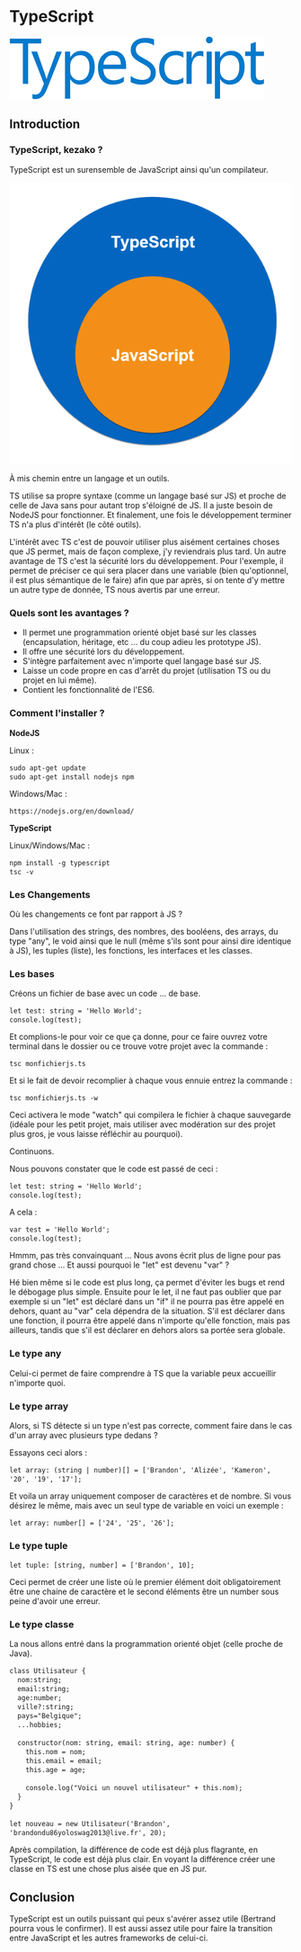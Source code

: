 # TypeScript

![logo](TStitle.png)

## Introduction

### TypeScript, kezako ?

TypeScript est un surensemble de JavaScript ainsi qu'un compilateur.

![ts1](TS1.png)


À mis chemin entre un langage et un outils.

TS utilise sa propre syntaxe (comme un langage basé sur JS) et proche de celle de Java sans pour autant trop s'éloigné de JS. Il a juste besoin de NodeJS pour fonctionner. Et finalement, une fois le développement terminer TS n'a plus d'intérêt (le côté outils).

L'intérêt avec TS c'est de pouvoir utiliser plus aisément certaines choses que JS permet, mais de façon complexe, j'y reviendrais plus tard. Un autre avantage de TS c'est la sécurité lors du développement. Pour l'exemple, il permet de préciser ce qui sera placer dans une variable (bien qu'optionnel, il est plus sémantique de le faire) afin que par après, si on tente d'y mettre un autre type de donnée, TS nous avertis par une erreur.

### Quels sont les avantages ?

- Il permet une programmation orienté objet basé sur les classes (encapsulation, héritage, etc ... du coup adieu les prototype JS).
- Il offre une sécurité lors du développement.
- S'intègre parfaitement avec n'importe quel langage basé sur JS.
- Laisse un code propre en cas d'arrêt du projet (utilisation TS ou du projet en lui même).
- Contient les fonctionnalité de l'ES6.

### Comment l'installer ?

__**NodeJS**__

Linux :
```
sudo apt-get update
sudo apt-get install nodejs npm
```

Windows/Mac :
```
https://nodejs.org/en/download/
```

__**TypeScript**__

Linux/Windows/Mac :
```
npm install -g typescript
tsc -v
```


### Les Changements

Où les changements ce font par rapport à JS ?

Dans l'utilisation des strings, des nombres, des booléens, des arrays, du type "any", le void ainsi que le null (même s'ils sont pour ainsi dire identique à JS), les tuples (liste), les fonctions, les interfaces et les classes.


### Les bases

Créons un fichier de base avec un code ... de base.

```
let test: string = 'Hello World';
console.log(test);
```

Et complions-le pour voir ce que ça donne, pour ce faire ouvrez votre terminal dans le dossier ou ce trouve votre projet avec la commande :
```
tsc monfichierjs.ts
```

Et si le fait de devoir recomplier à chaque vous ennuie entrez la commande : 
```
tsc monfichierjs.ts -w
```
Ceci activera le mode "watch" qui compilera le fichier à chaque sauvegarde (idéale pour les petit projet, mais utiliser avec modération sur des projet plus gros, je vous laisse réfléchir au pourquoi).

Continuons.

Nous pouvons constater que le code est passé de ceci :
```
let test: string = 'Hello World';
console.log(test);
```
A cela :
```
var test = 'Hello World';
console.log(test);
```

Hmmm, pas très convainquant ... Nous avons écrit plus de ligne pour pas grand chose ... Et aussi pourquoi le "let" est devenu "var" ?

Hé bien même si le code est plus long, ça permet d'éviter les bugs et rend le débogage plus simple. Ensuite pour le let, il ne faut pas oublier que par exemple si un "let" est déclaré dans un "if" il ne pourra pas être appelé en dehors, quant au "var" cela dépendra de la situation. S'il est déclarer dans une fonction, il pourra être appelé dans n'importe qu'elle fonction, mais pas ailleurs, tandis que s'il est déclarer en dehors alors sa portée sera globale.

### Le type any
Celui-ci permet de faire comprendre à TS que la variable peux accueillir n'importe quoi.

### Le type array

Alors, si TS détecte si un type n'est pas correcte, comment faire dans le cas d'un array avec plusieurs type dedans ?

Essayons ceci alors :

```
let array: (string | number)[] = ['Brandon', 'Alizée', 'Kameron', '20', '19', '17'];
```

Et voila un array uniquement composer de caractères et de nombre. Si vous désirez le même, mais avec un seul type de variable en voici un exemple :

```
let array: number[] = ['24', '25', '26'];
```

### Le type tuple

```
let tuple: [string, number] = ['Brandon', 10];
```

Ceci permet de créer une liste où le premier élément doit obligatoirement être une chaine de caractère et le second éléments être un number sous peine d'avoir une erreur.

### Le type classe

La nous allons entré dans la programmation orienté objet (celle proche de Java).

```
class Utilisateur {
  nom:string;
  email:string;
  age:number;
  ville?:string;
  pays="Belgique";
  ...hobbies;
  
  constructor(nom: string, email: string, age: number) {
    this.nom = nom;
    this.email = email;
    this.age = age;
    
    console.log("Voici un nouvel utilisateur" + this.nom);
  }
}

let nouveau = new Utilisateur('Brandon', 'brandondu86yoloswag2013@live.fr', 20);
```

Après compilation, la différence de code est déjà plus flagrante, en TypeScript, le code est déjà plus clair. En voyant la différence créer une classe en TS est une chose plus aisée que en JS pur.

## Conclusion

TypeScript est un outils puissant qui peux s'avérer assez utile (Bertrand pourra vous le confirmer). Il est aussi assez utile pour faire la transition entre JavaScript et les autres frameworks de celui-ci.
